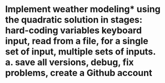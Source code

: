  # Implement weather modeling* using the quadratic solution in stages: hard-coding variables keyboard input, read from a file, for a single set of input, multiple sets of inputs. a. save all versions, debug, fix problems, create a Github account
